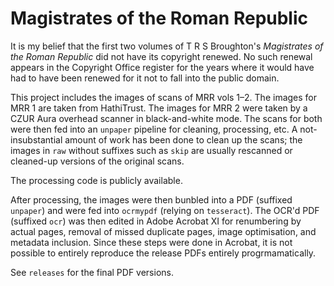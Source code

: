 # Magistrates of the Roman Republic

It is my belief that the first two volumes of T R S Broughton's *Magistrates of the Roman Republic* did not have its copyright renewed. No such renewal appears in the Copyright Office register for the years where it would have had to have been renewed for it not to fall into the public domain.

This project includes the images of scans of MRR vols 1–2. The images for MRR 1 are taken from HathiTrust. The images for MRR 2 were taken by a CZUR Aura overhead scanner in black-and-white mode. The scans for both were then fed into an `unpaper` pipeline for cleaning, processing, etc. A not-insubstantial amount of work has been done to clean up the scans; the images in `raw` without suffixes such as `skip` are usually rescanned or cleaned-up versions of the original scans.

The processing code is publicly available.

After processing, the images were then bunbled into a PDF (suffixed `unpaper`) and were fed into `ocrmypdf` (relying on `tesseract`). The OCR'd PDF (suffixed `ocr`) was then edited in Adobe Acrobat XI for renumbering by actual pages, removal of missed duplicate pages, image optimisation, and metadata inclusion. Since these steps were done in Acrobat, it is not possible to entirely reproduce the release PDFs entirely progrmamatically.

See `releases` for the final PDF versions.
